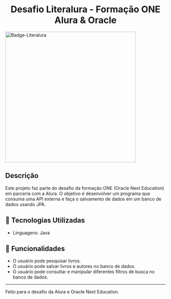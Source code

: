 <h1 align="center"> Desafio Literalura - Formação ONE Alura & Oracle </h1>

<img width="410" height="410" alt="Badge-Literalura" src="https://github.com/user-attachments/assets/e482969b-305b-4d46-9d2b-bb4fa9e15a5e" />


##  Descrição

Este projeto faz parte do desafio da formação ONE (Oracle Next Education) em parceria com a Alura. O objetivo é desenvolver um programa que consuma uma API externa e faça o salvamento de dados em um banco de dados usando JPA.

## 🚀 Tecnologias Utilizadas
- Linguagens: Java

## 📌 Funcionalidades
- O usuário pode pesquisar livros.
- O usuário pode salvar livros e autores no banco de dados.
- O usuário pode consultar e manipular diferentes filtros de busca no banco de dados.

---
Feito para o desafio da Alura e Oracle Next Education.

